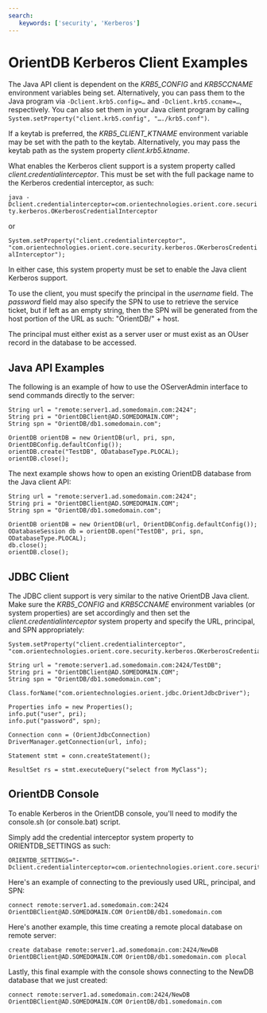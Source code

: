 ```yaml
---
search:
   keywords: ['security', 'Kerberos']
---
```


# OrientDB Kerberos Client Examples

The Java API client is dependent on the *KRB5_CONFIG* and *KRB5CCNAME* environment variables being set.  Alternatively, you can pass them to the Java program via `-Dclient.krb5.config=…` and `-Dclient.krb5.ccname=…`, respectively.  You can also set them in your Java client program by calling `System.setProperty("client.krb5.config", "…./krb5.conf")`.

If a keytab is preferred, the *KRB5_CLIENT_KTNAME* environment variable may be set with the path to the keytab.  Alternatively, you may pass the keytab path as the system property *client.krb5.ktname*.

What enables the Kerberos client support is a system property called *client.credentialinterceptor*.  This must be set with the full package name to the Kerberos credential interceptor, as such:

`java -Dclient.credentialinterceptor=com.orientechnologies.orient.core.security.kerberos.OKerberosCredentialInterceptor`
	
or
	
`System.setProperty("client.credentialinterceptor", "com.orientechnologies.orient.core.security.kerberos.OKerberosCredentialInterceptor");`


In either case, this system property must be set to enable the Java client Kerberos support.

To use the client, you must specify the principal in the *username* field.  The *password* field may also specify the SPN to use to retrieve the service ticket, but if left as an empty string, then the SPN will be generated from the host portion of the URL as such: "OrientDB/" + host.

The principal must either exist as a server user or must exist as an OUser record in the database to be accessed.


## Java API Examples
The following is an example of how to use the OServerAdmin interface to send commands directly to the server:

	String url = "remote:server1.ad.somedomain.com:2424";
	String pri = "OrientDBClient@AD.SOMEDOMAIN.COM";
	String spn = "OrientDB/db1.somedomain.com";

	OrientDB orientDB = new OrientDB(url, pri, spn, OrientDBConfig.defaultConfig());
	orientDB.create("TestDB", ODatabaseType.PLOCAL);
	orientDB.close();

The next example shows how to open an existing OrientDB database from the Java client API:

	String url = "remote:server1.ad.somedomain.com:2424";
	String pri = "OrientDBClient@AD.SOMEDOMAIN.COM";
	String spn = "OrientDB/db1.somedomain.com";
	
	OrientDB orientDB = new OrientDB(url, OrientDBConfig.defaultConfig());
	ODatabaseSession db = orientDB.open("TestDB", pri, spn, ODatabaseType.PLOCAL);
	db.close();
	orientDB.close();


## JDBC Client
The JDBC client support is very similar to the native OrientDB Java client.  Make sure the *KRB5_CONFIG* and *KRB5CCNAME* environment variables (or system properties) are set accordingly and then set the *client.credentialinterceptor* system property and specify the URL, principal, and SPN appropriately:

	System.setProperty("client.credentialinterceptor", "com.orientechnologies.orient.core.security.kerberos.OKerberosCredentialInterceptor");
	
	String url = "remote:server1.ad.somedomain.com:2424/TestDB";
	String pri = "OrientDBClient@AD.SOMEDOMAIN.COM";
	String spn = "OrientDB/db1.somedomain.com";
	
	Class.forName("com.orientechnologies.orient.jdbc.OrientJdbcDriver");
	
	Properties info = new Properties();
	info.put("user", pri);
	info.put("password", spn);
	
	Connection conn = (OrientJdbcConnection) DriverManager.getConnection(url, info);
	
	Statement stmt = conn.createStatement();
	
	ResultSet rs = stmt.executeQuery("select from MyClass");
	

## OrientDB Console
To enable Kerberos in the OrientDB console, you'll need to modify the console.sh (or console.bat) script.

Simply add the credential interceptor system property to ORIENTDB_SETTINGS as such:

	ORIENTDB_SETTINGS="-Dclient.credentialinterceptor=com.orientechnologies.orient.core.security.kerberos.OKerberosCredentialInterceptor"
	
Here's an example of connecting to the previously used URL, principal, and SPN:

	connect remote:server1.ad.somedomain.com:2424 OrientDBClient@AD.SOMEDOMAIN.COM OrientDB/db1.somedomain.com
	
Here's another example, this time creating a remote plocal database on remote server:
	
	create database remote:server1.ad.somedomain.com:2424/NewDB OrientDBClient@AD.SOMEDOMAIN.COM OrientDB/db1.somedomain.com plocal
	
Lastly, this final example with the console shows connecting to the NewDB database that we just created:

	connect remote:server1.ad.somedomain.com:2424/NewDB OrientDBClient@AD.SOMEDOMAIN.COM OrientDB/db1.somedomain.com

